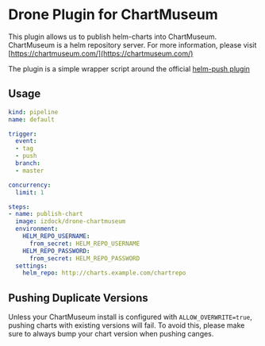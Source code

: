 # Drone Plugin for ChartMuseum

This plugin allows us to publish helm-charts into ChartMuseum. ChartMuseum is a helm repository server. For more information, please visit [https://chartmuseum.com/](https://chartmuseum.com/)

The plugin is a simple wrapper script around the official [helm-push plugin](https://github.com/chartmuseum/helm-push)

## Usage

```yaml
kind: pipeline
name: default

trigger:
  event:
  - tag
  - push
  branch:
  - master

concurrency:
  limit: 1

steps:
- name: publish-chart
  image: izdock/drone-chartmuseum
  environment:
    HELM_REPO_USERNAME: 
      from_secret: HELM_REPO_USERNAME
    HELM_REPO_PASSWORD: 
      from_secret: HELM_REPO_PASSWORD
  settings:
    helm_repo: http://charts.example.com/chartrepo
```

## Pushing Duplicate Versions

Unless your ChartMuseum install is configured with `ALLOW_OVERWRITE=true`, pushing charts with existing versions will fail. To avoid this, please make sure to always bump your chart version when pushing canges.
